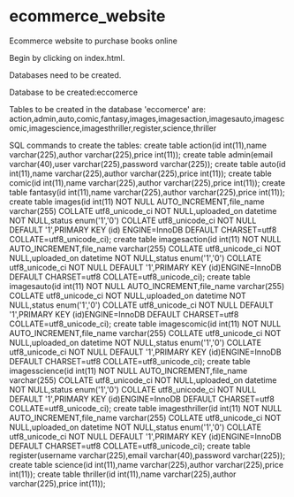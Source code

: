# ecommerce_website
Ecommerce website to purchase books online


Begin by clicking on index.html.

Databases need to be created.

Database to be created:eccomerce

Tables to be created in the database 'eccomerce' are:
action,admin,auto,comic,fantasy,images,imagesaction,imagesauto,imagescomic,imagescience,imagesthriller,register,science,thriller

SQL commands to create the tables:
create table action(id int(11),name varchar(225),author varchar(225),price int(11));
create table admin(email varchar(40),user varchar(225),password varchar(225));
create table auto(id int(11),name varchar(225),author varchar(225),price int(11));
create table comic(id int(11),name varchar(225),author varchar(225),price int(11));
create table fantasy(id int(11),name varchar(225),author varchar(225),price int(11));
create table images(id  int(11) NOT NULL AUTO_INCREMENT,file_name  varchar(255) COLLATE utf8_unicode_ci NOT NULL,uploaded_on datetime NOT NULL,status  enum('1','0') COLLATE utf8_unicode_ci NOT NULL DEFAULT '1',PRIMARY KEY (id) ENGINE=InnoDB DEFAULT CHARSET=utf8 COLLATE=utf8_unicode_ci);
create table imagesaction(id  int(11) NOT NULL AUTO_INCREMENT,file_name  varchar(255) COLLATE utf8_unicode_ci NOT NULL,uploaded_on datetime NOT NULL,status  enum('1','0') COLLATE utf8_unicode_ci NOT NULL DEFAULT '1',PRIMARY KEY (id)ENGINE=InnoDB DEFAULT CHARSET=utf8 COLLATE=utf8_unicode_ci);
create table imagesauto(id  int(11) NOT NULL AUTO_INCREMENT,file_name  varchar(255) COLLATE utf8_unicode_ci NOT NULL,uploaded_on datetime NOT NULL,status  enum('1','0') COLLATE utf8_unicode_ci NOT NULL DEFAULT '1',PRIMARY KEY (id)ENGINE=InnoDB DEFAULT CHARSET=utf8 COLLATE=utf8_unicode_ci);
create table imagescomic(id  int(11) NOT NULL AUTO_INCREMENT,file_name  varchar(255) COLLATE utf8_unicode_ci NOT NULL,uploaded_on datetime NOT NULL,status  enum('1','0') COLLATE utf8_unicode_ci NOT NULL DEFAULT '1',PRIMARY KEY (id)ENGINE=InnoDB DEFAULT CHARSET=utf8 COLLATE=utf8_unicode_ci);
create table imagesscience(id  int(11) NOT NULL AUTO_INCREMENT,file_name  varchar(255) COLLATE utf8_unicode_ci NOT NULL,uploaded_on datetime NOT NULL,status  enum('1','0') COLLATE utf8_unicode_ci NOT NULL DEFAULT '1',PRIMARY KEY (id)ENGINE=InnoDB DEFAULT CHARSET=utf8 COLLATE=utf8_unicode_ci);
create table imagesthriller(id  int(11) NOT NULL AUTO_INCREMENT,file_name  varchar(255) COLLATE utf8_unicode_ci NOT NULL,uploaded_on datetime NOT NULL,status  enum('1','0') COLLATE utf8_unicode_ci NOT NULL DEFAULT '1',PRIMARY KEY (id)ENGINE=InnoDB DEFAULT CHARSET=utf8 COLLATE=utf8_unicode_ci);
create table register(username varchar(225),email varchar(40),password varchar(225));
create table science(id int(11),name varchar(225),author varchar(225),price int(11));
create table thriller(id int(11),name varchar(225),author varchar(225),price int(11));
